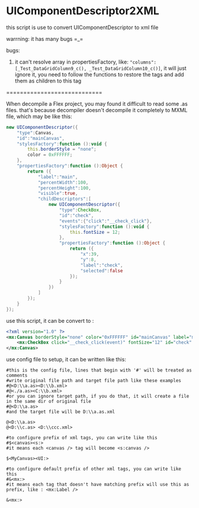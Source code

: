# UIComponentDescriptor2XML
this script is use to convert UIComponentDescriptor to xml file

warrning: it has many bugs =_=

bugs:
1.  it can't resolve array in propertiesFactory, like: `"columns":[_Test_DataGridColumn9_c(), _Test_DataGridColumn10_c()]`, it will just ignore it, you need to follow the functions to restore the tags and add them as children to this tag

============================

When decompile a Flex project, you may found it difficult to read some .as files. 
that's because decompiler doesn't decompile it completely to MXML file, which may be like this:

```ActionScript
new UIComponentDescriptor({
    "type":Canvas,
    "id":"mainCanvas",
    "stylesFactory":function ():void {
        this.borderStyle = "none";
        color = 0xFFFFFF;
    },
    "propertiesFactory":function ():Object {
        return ({
            "label":"main",
            "percentWidth":100,
            "percentHeight":100,
            "visible":true,
            "childDescriptors":[
                new UIComponentDescriptor({
                    "type":CheckBox,
                    "id":"check",
                    "events":{"click":"__check_click"},
                    "stylesFactory":function ():void {
                        this.fontSize = 12;
                    },
                    "propertiesFactory":function ():Object {
                        return ({
                            "x":39,
                            "y":8,
                            "label":"check",
                            "selected":false
                        });
                    }
                })
            ]
        });
    }
});
```

use this script, it can be convert to :

```XML
<?xml version="1.0" ?>
<mx:Canvas borderStyle="none" color="0xFFFFFF" id="mainCanvas" label="main" percentHeight="100" percentWidth="100" visible="true">
    <mx:CheckBox click="__check_click(event)" fontSize="12" id="check" label="check" selected="false" x="39" y="8"/>
</mx:Canvas>
```

use config file to setup, it can be written like this:

```
#this is the config file, lines that begin with '#' will be treated as comments
#write original file path and target file path like these examples
#@<D:\\a.as><D:\\b.xml>
#@<./a.as><C:\\b.xml>
#or you can ignore target path, if you do that, it will create a file in the same dir of original file
#@<D:\\a.as>
#and the target file will be D:\\a.as.xml

@<D:\\a.as>
@<D:\\c.as> <D:\\ccc.xml>

#to configure prefix of xml tags, you can write like this
#$<canvas><s:>
#it means each <canvas /> tag will become <s:canvas />

$<MyCanvas><UI:>

#to configure default prefix of other xml tags, you can write like this
#&<mx:>
#it means each tag that doesn't have matching prefix will use this as prefix, like : <mx:Label />

&<mx:>
```
